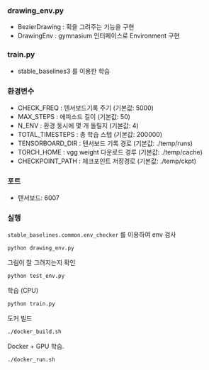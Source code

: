 
### drawing_env.py

* BezierDrawing : 획을 그려주는 기능을 구현
* DrawingEnv : gymnasium 인터페이스로 Environment 구현

### train.py

* stable_baselines3 를 이용한 학습


### 환경변수

* CHECK_FREQ : 텐서보드기록 주기 (기본값: 5000) 
* MAX_STEPS : 에피소드 길이 (기본값: 50) 
* N_ENV : 환경 동시에 몇 개 돌릴지 (기본값: 4)
* TOTAL_TIMESTEPS : 총 학습 스텝 (기본값: 200000)
* TENSORBOARD_DIR : 텐서보드 기록 경로 (기본값: ./temp/runs)
* TORCH_HOME : vgg weight 다운로드 경루 (기본값: ./temp/cache)
* CHECKPOINT_PATH : 체크포인트 저장경로 (기본값: ./temp/ckpt)

### 포트

* 텐서보드: 6007

### 실행

`stable_baselines.common.env_checker` 를 이용하여 env 검사

```bash
python drawing_env.py
```

그림이 잘 그려지는지 확인

```bash
python test_env.py
```

학습 (CPU)
```bash
python train.py
```

도커 빌드
```bash
./docker_build.sh
```

Docker + GPU 학습.
```bash
./docker_run.sh
```

